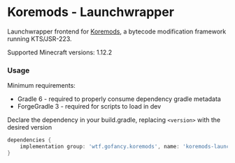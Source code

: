# Koremods - Launchwrapper

Launchwrapper frontend for [Koremods](https://gitlab.com/gofancy/koremods/koremods), a bytecode modification framework running KTS/JSR-223.


Supported Minecraft versions: 1.12.2

### Usage

Minimum requirements:
- Gradle 6 - required to properly consume dependency gradle metadata
- ForgeGradle 3 - required for scripts to load in dev

Declare the dependency in your build.gradle, replacing `<version>` with the desired version
```groovy
dependencies {
    implementation group: 'wtf.gofancy.koremods', name: 'koremods-launchwrapper', version: '<version>'
}
```
